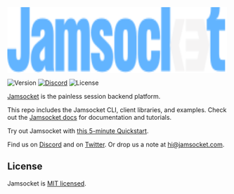 <div style="width: 500px; height: 150px;">
  <a href="https://jamsocket.com#gh-light-mode-only" style="position: absolute;">
    <img style="width: 500px; height: 150px;" src="./assets/jamsocket-logo-light.svg" alt="Jamsocket logo" />
  </a>
  <a href="https://jamsocket.com#gh-dark-mode-only" style="position: absolute;">
    <img style="width: 500px; height: 150px;" src="./assets/jamsocket-logo-dark.svg" alt="Jamsocket logo" />
  </a>
</div>

![Version](https://img.shields.io/npm/v/jamsocket)
[![Discord](https://img.shields.io/discord/939641163265232947)](https://discord.gg/N5sEpsuhh9)
![License](https://img.shields.io/github/license/jamsocket/jamsocket)

[Jamsocket](https://jamsocket.com/) is the painless session backend platform.

This repo includes the Jamsocket CLI, client libraries, and examples. Check out the [Jamsocket docs](https://docs.jamsocket.com) for documentation and tutorials.

Try out Jamsocket with [this 5-minute Quickstart](https://docs.jamsocket.com/quickstart).

Find us on [Discord](https://discord.gg/N5sEpsuhh9) and on [Twitter](https://x.com/jamsockethq). Or drop us a note at [hi@jamsocket.com](mailto:hi@jamsocket.com).

## License

Jamsocket is [MIT licensed](./LICENSE).
